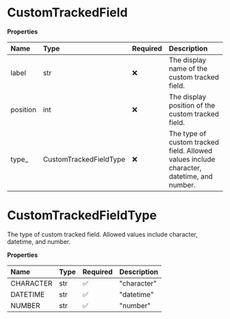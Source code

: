 # CustomTrackedField

**Properties**

| Name     | Type                   | Required | Description                                                                               |
| :------- | :--------------------- | :------- | :---------------------------------------------------------------------------------------- |
| label    | str                    | ❌       | The display name of the custom tracked field.                                             |
| position | int                    | ❌       | The display position of the custom tracked field.                                         |
| type\_   | CustomTrackedFieldType | ❌       | The type of custom tracked field. Allowed values include character, datetime, and number. |

# CustomTrackedFieldType

The type of custom tracked field. Allowed values include character, datetime, and number.

**Properties**

| Name      | Type | Required | Description |
| :-------- | :--- | :------- | :---------- |
| CHARACTER | str  | ✅       | "character" |
| DATETIME  | str  | ✅       | "datetime"  |
| NUMBER    | str  | ✅       | "number"    |

